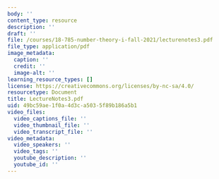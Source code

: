 ```yaml
---
body: ''
content_type: resource
description: ''
draft: ''
file: /courses/18-785-number-theory-i-fall-2021/lecturenotes3.pdf
file_type: application/pdf
image_metadata:
  caption: ''
  credit: ''
  image-alt: ''
learning_resource_types: []
license: https://creativecommons.org/licenses/by-nc-sa/4.0/
resourcetype: Document
title: LectureNotes3.pdf
uid: 49bc59ae-1f0a-4d3c-a503-5f89b186a5b1
video_files:
  video_captions_file: ''
  video_thumbnail_file: ''
  video_transcript_file: ''
video_metadata:
  video_speakers: ''
  video_tags: ''
  youtube_description: ''
  youtube_id: ''
---
```

